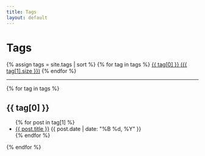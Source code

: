 ```yaml
---
title: Tags
layout: default
---
```


<!-- container removed, handled by layout -->
  <h1 class="main-title">Tags</h1>
  <div class="tags-cloud">
    {% assign tags = site.tags | sort %}
    {% for tag in tags %}
      <a href="#{{ tag[0] | slugify }}" class="tag">{{ tag[0] }} <span class="tag-count">({{ tag[1].size }})</span></a>
    {% endfor %}
  </div>
  <hr>
  {% for tag in tags %}
    <h2 id="{{ tag[0] | slugify }}">{{ tag[0] }}</h2>
    <ul>
      {% for post in tag[1] %}
        <li><a href="{{ post.url }}">{{ post.title }}</a> <span class="post-meta">{{ post.date | date: "%B %d, %Y" }}</span></li>
      {% endfor %}
    </ul>
  {% endfor %}
<!-- container removed, handled by layout -->

